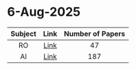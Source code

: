 # 6-Aug-2025

| Subject | Link | Number of Papers |
|:-----:|:----:|:----------------:|
| RO | [Link](https://github.com/KJaebye/EmbodiedAI-Robotics-arXiv-Daily-Reporter/tree/main/6-Aug-2025/RO) | 47 |
| AI | [Link](https://github.com/KJaebye/EmbodiedAI-Robotics-arXiv-Daily-Reporter/tree/main/6-Aug-2025/AI) | 187 |
